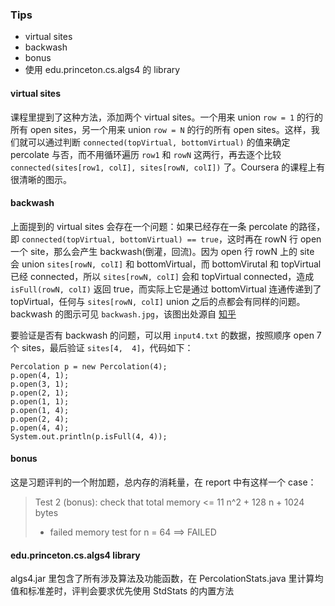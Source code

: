 ### Tips

* virtual sites
* backwash
* bonus
* 使用 edu.princeton.cs.algs4 的 library

#### virtual sites

课程里提到了这种方法，添加两个 virtual sites。一个用来 union `row = 1` 的行的所有 open sites，另一个用来 union `row = N` 的行的所有 open sites。这样，我们就可以通过判断 `connected(topVirtual, bottomVirtual)` 的值来确定 percolate 与否，而不用循环遍历 `row1` 和 `rowN` 这两行，再去逐个比较 `connected(sites[row1, colI], sites[rowN, colI])` 了。Coursera 的课程上有很清晰的图示。

#### backwash

上面提到的 virtual sites 会存在一个问题：如果已经存在一条 percolate 的路径，即 `connected(topVirtual, bottomVirtual) == true`，这时再在 rowN 行 open 一个 site，那么会产生 backwash(倒灌，回流)。因为 open 行 rowN 上的 site 会 union `sites[rowN, colI]` 和 bottomVirtual，而 bottomVirutal 和 topVirtual 已经 connected，所以 `sites[rowN, colI]` 会和 topVirtual connected，造成 `isFull(rowN, colI)` 返回 true，而实际上它是通过 bottomVirtual 连通传递到了 topVirtual，任何与 `sites[rowN, colI]` union 之后的点都会有同样的问题。backwash 的图示可见 `backwash.jpg`，该图出处源自 [知乎](https://zhuanlan.zhihu.com/p/34922195)

要验证是否有 backwash 的问题，可以用 `input4.txt` 的数据，按照顺序 open 7 个 sites，最后验证 `sites[4,  4]`，代码如下：

```
Percolation p = new Percolation(4);
p.open(4, 1);
p.open(3, 1);
p.open(2, 1);
p.open(1, 1);
p.open(1, 4);
p.open(2, 4);
p.open(4, 4);
System.out.println(p.isFull(4, 4));
```

#### bonus

这是习题评判的一个附加题，总内存的消耗量，在 report 中有这样一个 case：

>Test 2 (bonus): check that total memory <= 11 n^2 + 128 n + 1024 bytes
>   -  failed memory test for n = 64
>==> FAILED

#### edu.princeton.cs.algs4 library

algs4.jar 里包含了所有涉及算法及功能函数，在 PercolationStats.java 里计算均值和标准差时，评判会要求优先使用 StdStats 的内置方法
